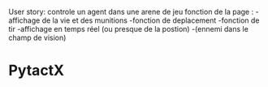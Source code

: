 User story:
controle un agent dans une arene de jeu 
fonction de la page :
    -affichage de la vie et des munitions 
    -fonction de deplacement 
    -fonction de tir
    -affichage en temps réel (ou presque de la postion)
    -(ennemi dans le champ de vision)
    












# PytactX
